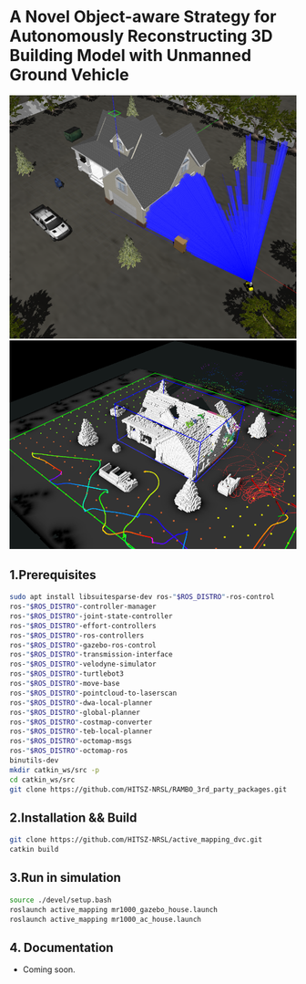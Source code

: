 # A Novel Object-aware Strategy for Autonomously Reconstructing 3D Building Model with Unmanned Ground Vehicle



![gazebo_exp](resources/gazebo_demo.png)
![rviz_exp](resources/rviz_demo.png)

## 1.Prerequisites

```bash
sudo apt install libsuitesparse-dev ros-"$ROS_DISTRO"-ros-control 
ros-"$ROS_DISTRO"-controller-manager 
ros-"$ROS_DISTRO"-joint-state-controller 
ros-"$ROS_DISTRO"-effort-controllers 
ros-"$ROS_DISTRO"-ros-controllers 
ros-"$ROS_DISTRO"-gazebo-ros-control 
ros-"$ROS_DISTRO"-transmission-interface 
ros-"$ROS_DISTRO"-velodyne-simulator 
ros-"$ROS_DISTRO"-turtlebot3 
ros-"$ROS_DISTRO"-move-base 
ros-"$ROS_DISTRO"-pointcloud-to-laserscan 
ros-"$ROS_DISTRO"-dwa-local-planner 
ros-"$ROS_DISTRO"-global-planner 
ros-"$ROS_DISTRO"-costmap-converter 
ros-"$ROS_DISTRO"-teb-local-planner 
ros-"$ROS_DISTRO"-octomap-msgs 
ros-"$ROS_DISTRO"-octomap-ros 
binutils-dev
mkdir catkin_ws/src -p
cd catkin_ws/src
git clone https://github.com/HITSZ-NRSL/RAMBO_3rd_party_packages.git
```

## 2.Installation && Build

```bash
git clone https://github.com/HITSZ-NRSL/active_mapping_dvc.git
catkin build
```

## 3.Run in simulation

```bash
source ./devel/setup.bash
roslaunch active_mapping mr1000_gazebo_house.launch
roslaunch active_mapping mr1000_ac_house.launch
```

## 4. Documentation

- Coming soon.
